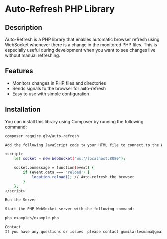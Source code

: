 # Auto-Refresh PHP Library

## Description

Auto-Refresh is a PHP library that enables automatic browser refresh using WebSocket whenever there is a change in the monitored PHP files. This is especially useful during development when you want to see changes live without manual refreshing.

## Features

- Monitors changes in PHP files and directories
- Sends signals to the browser for auto-refresh
- Easy to use with simple configuration

## Installation

You can install this library using Composer by running the following command:

```bash
composer require glw/auto-refresh

Add the following JavaScript code to your HTML file to connect to the WebSocket server:

<script>
    let socket = new WebSocket("ws://localhost:8080");

    socket.onmessage = function(event) {
        if (event.data === 'reload') {
            location.reload(); // Auto-refresh the browser
        }
    };
</script>

Run the Server

Start the PHP WebSocket server with the following command:

php examples/example.php

Contact
If you have any questions or issues, please contact gumilarlesmana@gmail.com
